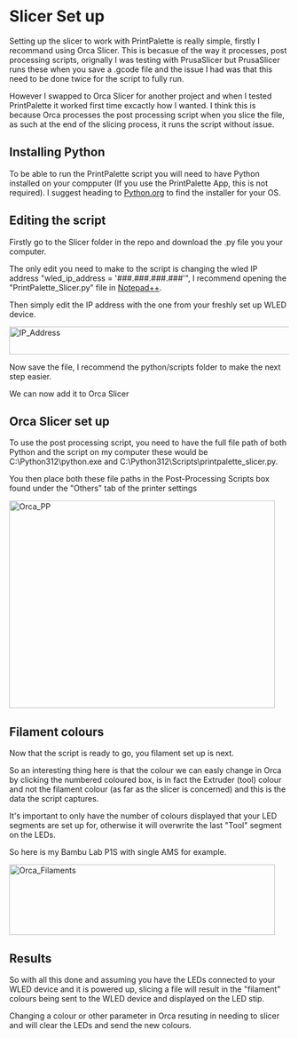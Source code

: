 # Slicer Set up

Setting up the slicer to work with PrintPalette is really simple, firstly I recommand using Orca Slicer. This is becasue of the way it processes, post processing scripts, orignally I was testing with PrusaSlicer but  PrusaSlicer runs these when you save a .gcode file and the issue I had was that this need to be done twice for the script to fully run.

However I swapped to Orca Slicer for another project and when I tested PrintPalette it worked first time excactly how I wanted. I think this is because Orca processes the post processing script when you slice the file, as such at the end of the slicing process, it runs the script without issue.

## Installing Python

To be able to run the PrintPalette script you will need to have Python installed on your compputer (If you use the PrintPalette App, this is not required). I suggest heading to [Python.org](https://www.python.org/) to find the installer for your OS.

## Editing the script

Firstly go to the Slicer folder in the repo and download the .py file you your computer.

The only edit you need to make to the script is changing the wled IP address "wled_ip_address = '###.###.###.###'", I recommend opening the "PrintPalette_Slicer.py" file in [Notepad++](https://notepad-plus-plus.org/).

Then simply edit the IP address with the one from your freshly set up WLED device.

<img width="774" height="50" alt="IP_Address" src="https://github.com/user-attachments/assets/27eacf77-a08f-4b8e-9f11-be6585c03022" />

Now save the file, I recommend the python/scripts folder to make the next step easier.

We can now add it to Orca Slicer

## Orca Slicer set up

To use the post processing script, you need to have the full file path of both Python and the script on my computer these would be C:\Python312\python.exe and C:\Python312\Scripts\printpalette_slicer.py.

You then place both these file paths in the Post-Processing Scripts box found under the "Others" tab of the printer settings

<img width="479" height="374" alt="Orca_PP" src="https://github.com/user-attachments/assets/bf125251-c450-426e-8da6-a4dbe42d20c8" />

## Filament colours

Now that the script is ready to go, you filament set up is next.

So an interesting thing here is that the colour we can easly change in Orca by clicking the numbered coloured box, is in fact the Extruder (tool) colour and not the filament colour (as far as the slicer is concerned) and this is the data the script captures.

It's important to only have the number of colours displayed that your LED segments are set up for, otherwise it will overwrite the last "Tool" segment on the LEDs.

So here is my Bambu Lab P1S with single AMS for example.

<img width="479" height="127" alt="Orca_Filaments" src="https://github.com/user-attachments/assets/ff50fb4f-d4f5-4179-8185-13add2815d6a" />

## Results

So with all this done and assuming you have the LEDs connected to your WLED device and it is powered up, slicing a file will result in the "filament" colours being sent to the WLED device and displayed on the LED stip.

Changing a colour or other parameter in Orca resuting in needing to slicer and will clear the LEDs and send the new colours.
